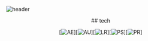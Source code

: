 ![header](https://capsule-render.vercel.app/api?type=waving&color=gradient&height=300&section=header&text=Daeho%20KWON&fontSize=70)
<div align=center>
## tech

[![AE](https://img.shields.io/badge/AdobeAfterEffects-9999FF?style=flat-square&logo=AdobeAfterEffects&logoColor=000000)][![AU](https://img.shields.io/badge/AdobeAudition-9999FF?style=flat-square&logo=AdobeAudition&logoColor=000000)][![LR](https://img.shields.io/badge/AdobeLightroom-31A8FF?style=flat-square&logo=AdobeLightroom&logoColor=000000)][![PS](https://img.shields.io/badge/AdobePhotoshop-31A8FF?style=flat-square&logo=AdobePhotoshop&logoColor=000000)][![PR](https://img.shields.io/badge/AdobePremierePro-9999FF?style=flat-square&logo=AdobePremierePro&logoColor=000000)]
